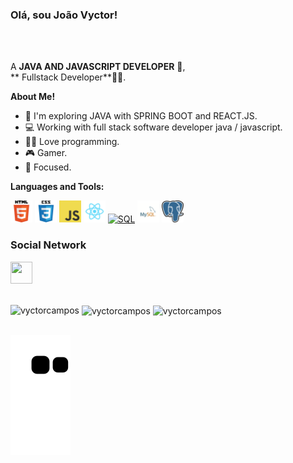 <h3 title="hehehe"> Olá, sou João Vyctor!</h3>

<a href="www.linkedin.com/in/vyctorcampos">
</a>
<br />
<br />

A **JAVA AND JAVASCRIPT DEVELOPER**  🚀,
  <br/> ** Fullstack Developer**👩‍💻. 
  
 
**About Me!**

- 🌱 I'm exploring JAVA with SPRING BOOT and REACT.JS.
- 💻 Working with full stack software developer java / javascript.
- 👨‍💻 Love programming.
- 🎮 Gamer.
- 🎯 Focused.



**Languages and Tools:**  


[<img alt="HTML5" width="35" src="https://raw.githubusercontent.com/github/explore/80688e429a7d4ef2fca1e82350fe8e3517d3494d/topics/html/html.png" />](https://www.w3schools.com/html/)
[<img alt="CSS3" width="35" src="https://raw.githubusercontent.com/github/explore/80688e429a7d4ef2fca1e82350fe8e3517d3494d/topics/css/css.png" />](https://developer.mozilla.org/pt-BR/docs/Web/CSS)
[<img alt="JavaScript" width="35" src="https://raw.githubusercontent.com/github/explore/80688e429a7d4ef2fca1e82350fe8e3517d3494d/topics/javascript/javascript.png" />](https://sass-lang.com/)
[<img alt="React" width="35" src="https://raw.githubusercontent.com/github/explore/80688e429a7d4ef2fca1e82350fe8e3517d3494d/topics/react/react.png" />](https://pt-br.reactjs.org/)
[<img alt="SQL" width="35" src="https://user-images.githubusercontent.com/33158051/103925017-e7673b80-50e4-11eb-9379-ceb82e3f382c.png" />]([https://www.microsoft.com/pt-br/sql-server/](https://docs.spring.io/spring-framework/reference/index.html))
[<img alt="MySQL" width="35" src="https://raw.githubusercontent.com/github/explore/80688e429a7d4ef2fca1e82350fe8e3517d3494d/topics/mysql/mysql.png" />](https://www.mysql.com/)
[<img alt="Postgresql" width="35" src="https://raw.githubusercontent.com/github/explore/80688e429a7d4ef2fca1e82350fe8e3517d3494d/topics/postgresql/postgresql.png" />](https://www.postgresql.org/)

### Social Network

[<img width="35" height="35" src="https://cdn.jsdelivr.net/npm/simple-icons@v3/icons/linkedin.svg">](https://www.linkedin.com/in/vyctorcampos/)

<br />
  
<img src="https://github-readme-stats.vercel.app/api?username=vyctorcampos&show_icons=true&hide_border=true&count_private=true&theme=shades-of-purple&icon_color=fad000" alt="vyctorcampos">
<img align="center" src="https://github-readme-streak-stats.herokuapp.com/?user=vyctorcampos&count_private=true&theme=radical" alt="vyctorcampos" />
<img align="center" width=500 src="https://github-readme-stats.vercel.app/api/top-langs/?username=vyctorcampos&count_private=true&theme=radical" alt="vyctorcampos" />

![Snake animation](https://github.com/rafaballerini/rafaballerini/blob/output/github-contribution-grid-snake.svg)
----

